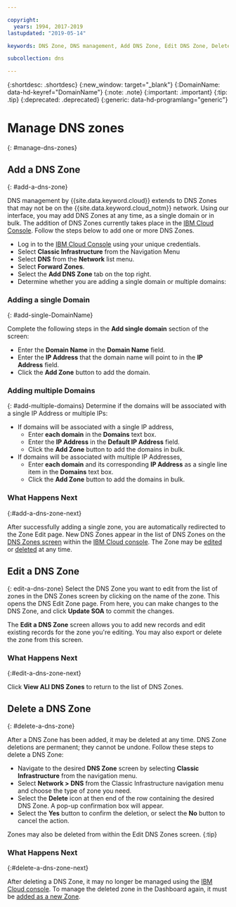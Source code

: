 ```yaml
---

copyright:
  years: 1994, 2017-2019
lastupdated: "2019-05-14"

keywords: DNS Zone, DNS management, Add DNS Zone, Edit DNS Zone, Delete DNS Zone

subcollection: dns

---
```



{:shortdesc: .shortdesc}
{:new_window: target="_blank"}
{:DomainName: data-hd-keyref="DomainName"}
{:note: .note}
{:important: .important}
{:tip: .tip}
{:deprecated: .deprecated}
{:generic: data-hd-programlang="generic"}

# Manage DNS zones
{: #manage-dns-zones}

## Add a DNS Zone
{: #add-a-dns-zone}

DNS management by {{site.data.keyword.cloud}} extends to DNS Zones that may not be on the {{site.data.keyword.cloud_notm}} network. Using our interface, you may add DNS Zones at any time, as a single domain or in bulk. The addition of DNS Zones currently takes place in the [IBM Cloud Console](https://{DomainName}/). Follow the steps below to add one or more DNS Zones.

* Log in to the [IBM Cloud Console](https://{DomainName}/) using your unique credentials.
* Select **Classic Infrastructure** from the Navigation Menu
* Select **DNS** from the **Network** list menu.
* Select **Forward Zones**.
* Select the **Add DNS Zone** tab on the top right.
* Determine whether you are adding a single domain or multiple domains:

### Adding a single Domain
{: #add-single-DomainName}

Complete the following steps in the  **Add single domain** section of the screen:
* Enter the **Domain Name** in the **Domain Name** field.
* Enter the **IP Address** that the domain name will point to in the **IP Address** field.
* Click the **Add Zone** button to add the domain.

### Adding multiple Domains
{: #add-multiple-domains}
Determine if the domains will be associated with a single IP Address or multiple IPs:
* If domains will be associated with a single IP address,
  * Enter **each domain** in the **Domains** text box.
  * Enter the **IP Address** in the **Default IP Address** field.
  * Click the **Add Zone** button to add the domains in bulk.
* If domains will be associated with multiple IP Addresses,
  * Enter **each domain** and its corresponding **IP Address** as a single line item in the **Domains** text box.
  * Click the **Add Zone** button to add the domains in bulk.


### What Happens Next
{:#add-a-dns-zone-next}

After successfully adding a single zone, you are automatically redirected to the Zone Edit page.
New DNS Zones appear in the list of DNS Zones on the [DNS Zones screen](/docs/infrastructure/dns?topic=dns-use-the-dns-zones-screens) within the [IBM Cloud console](https://{DomainName}/). The Zone may be [edited](#edit-a-dns-zone) or [deleted](#delete-a-dns-zone) at any time.

## Edit a DNS Zone
{: edit-a-dns-zone}
Select the DNS Zone you want to edit from the list of zones in the DNS Zones screen by clicking on the name of the zone. This opens the DNS Edit Zone page. From here, you can make changes to the DNS Zone, and click **Update SOA** to commit the changes.

The **Edit a DNS Zone** screen allows you to add new records and edit existing records for the zone you're editing. You may also export or delete the zone from this screen.

### What Happens Next
{:#edit-a-dns-zone-next}

Click **View ALl DNS Zones** to return to the list of DNS Zones.


## Delete a DNS Zone
{: #delete-a-dns-zone}

After a DNS Zone has been added, it may be deleted at any time. DNS Zone deletions are permanent; they cannot be undone. Follow these steps to delete a DNS Zone:

* Navigate to the desired **DNS Zone** screen by selecting **Classic Infrastructure** from the navigation menu.
* Select **Network > DNS** from the Classic Infrastructure navigation menu and choose the type of zone you need.
* Select the **Delete** icon at then end of the row containing the desired DNS Zone. A pop-up confirmation box will appear.
* Select the **Yes** button to confirm the deletion, or select the **No** button to cancel the action.

Zones may also be deleted from within the Edit DNS Zones screen.
{:tip}

### What Happens Next
{:#delete-a-dns-zone-next}

After deleting a DNS Zone, it may no longer be managed using the [IBM Cloud console](https://{DomainName}/). To manage the deleted zone in the Dashboard again, it must be [added as a new Zone](#add-a-dns-zone).
